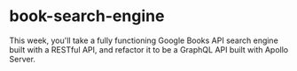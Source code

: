 # book-search-engine
This week, you'll take a fully functioning Google Books API search engine built with a RESTful API, and refactor it to be a GraphQL API built with Apollo Server.
